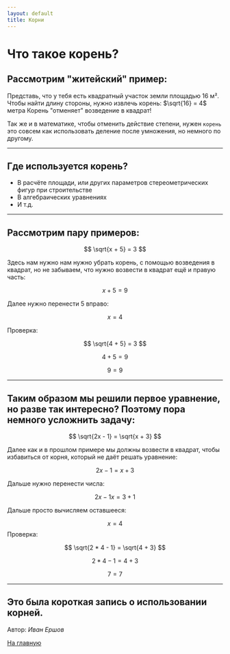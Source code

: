 ```yaml
---
layout: default
title: Корни
---
```


# Что такое корень?

## Рассмотрим "житейский" пример:

Представь, что у тебя есть квадратный участок земли площадью 16 м². 
Чтобы найти длину стороны, нужно извлечь корень: $\sqrt{16} = 4$ метра
Корень "отменяет" возведение в квадрат!

Так же и в математике, чтобы отменить действие степени, нужен `корень` это совсем как использовать деление после умножения, но немного по другому.

---
## Где используется корень?

- В расчёте площади, или других параметров стереометрических фигур при строительстве
- В алгебраических уравнениях
- И т.д.

---
## Рассмотрим пару примеров:

$$
\sqrt{x + 5} = 3
$$

Здесь нам нужно нам нужно убрать корень, с помощью возведения в квадрат, но не забываем, что нужно возвести в квадрат ещё и правую часть:

$$
x + 5 = 9
$$

Далее нужно перенести 5 вправо:

$$
x = 4
$$

Проверка:

$$
\sqrt{4 + 5} = 3
$$

$$
4 + 5 = 9
$$

$$
9 = 9
$$

---

## Таким образом мы решили первое уравнение, но  разве так интересно? Поэтому пора немного усложнить задачу:

$$
\sqrt{2x - 1} = \sqrt{x + 3}
$$

Далее как и в прошлом примере мы должны возвести в квадрат, чтобы избавиться от корня, который не даёт решать уравнение:

$$
2x - 1 = x + 3
$$

Дальше нужно перенести числа:

$$
2x - 1x = 3 + 1
$$

Дальше просто вычисляем оставшееся:

$$
x = 4
$$
Проверка:

$$
\sqrt{2 * 4 - 1} = \sqrt{4 + 3}
$$

$$
2 * 4 - 1 = 4 + 3
$$

$$
7 = 7
$$

---

## Это была короткая запись о использовании корней.

Автор: *Иван Ершов*

[На главную](/)


